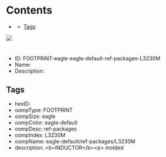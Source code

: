 



Contents
========

* [](#)
	* [Tags](#tags)
  
![][im]
# 

- ID: FOOTPRINT-eagle-eagle-default-ref-packages-L3230M
- Name: 
- Description: 

## Tags

- hexID: 
- oompType: FOOTPRINT
- oompSize: eagle
- oompColor: eagle-default
- oompDesc: ref-packages
- oompIndex: L3230M
- oompName: eagle-default/ref-packages/L3230M
- description: &lt;b&gt;INDUCTOR&lt;/b&gt;&lt;p&gt;&#xD;
molded



[im]: image.png
